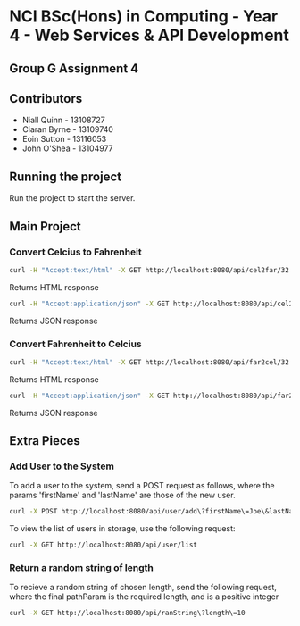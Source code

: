 # NCI BSc(Hons) in Computing - Year 4 - Web Services & API Development

## Group G Assignment 4  

## Contributors
  - Niall Quinn - 13108727  
  - Ciaran Byrne - 13109740  
  - Eoin Sutton - 13116053  
  - John O'Shea -  13104977  

## Running the project  
Run the project to start the server.  

## Main Project  

### Convert Celcius to Fahrenheit  

```bash
curl -H "Accept:text/html" -X GET http://localhost:8080/api/cel2far/32
```  
Returns HTML response  

```bash
curl -H "Accept:application/json" -X GET http://localhost:8080/api/cel2far/32
```
Returns JSON response  

### Convert Fahrenheit to Celcius  

```bash
curl -H "Accept:text/html" -X GET http://localhost:8080/api/far2cel/32
```  
Returns HTML response  

```bash
curl -H "Accept:application/json" -X GET http://localhost:8080/api/far2cel/32
```
Returns JSON response

## Extra Pieces    

### Add User to the System  
To add a user to the system, send a POST request as follows, where the params 'firstName' and 'lastName' are those of the new user.  
```bash
curl -X POST http://localhost:8080/api/user/add\?firstName\=Joe\&lastName\=Bloggs
```   

To view the list of users in storage, use the following request:  
```bash
curl -X GET http://localhost:8080/api/user/list
```  

### Return a random string of length  
To recieve a random string of chosen length, send the following request, where the final pathParam is the required length, and is a positive integer
```bash
curl -X GET http://localhost:8080/api/ranString\?length\=10
```

